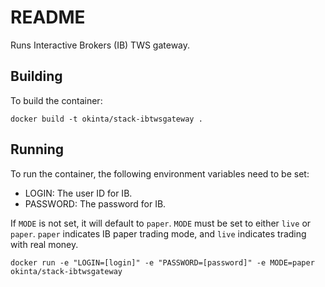 # README

Runs Interactive Brokers (IB) TWS gateway.

## Building

To build the container:

    docker build -t okinta/stack-ibtwsgateway .

## Running

To run the container, the following environment variables need to be set:

* LOGIN: The user ID for IB.
* PASSWORD: The password for IB.

If `MODE` is not set, it will default to `paper`. `MODE` must be set to either
`live` or `paper`. `paper` indicates IB paper trading mode, and `live`
indicates trading with real money.

    docker run -e "LOGIN=[login]" -e "PASSWORD=[password]" -e MODE=paper okinta/stack-ibtwsgateway
